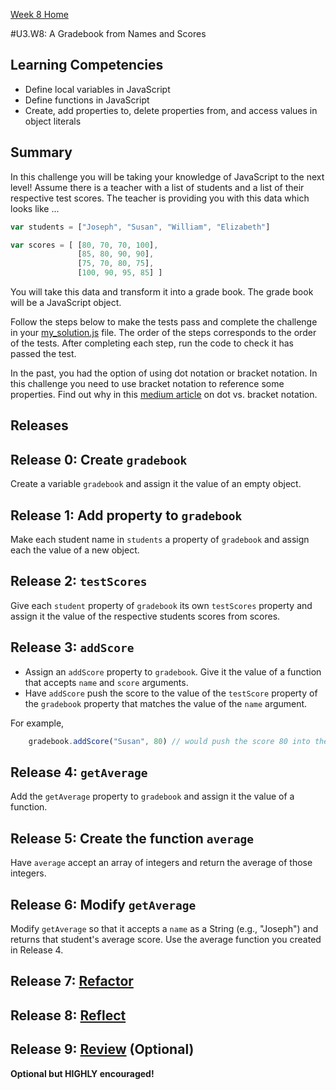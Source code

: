 [Week 8 Home](../)

#U3.W8: A Gradebook from Names and Scores

## Learning Competencies
- Define local variables in JavaScript
- Define functions in JavaScript
- Create, add properties to, delete properties from, and access values in object literals

## Summary
In this challenge you will be taking your knowledge of JavaScript to the next level! Assume there is a teacher with a list of students and a list of their respective test scores.  The teacher is providing you with this data which looks like ...

```javascript
var students = ["Joseph", "Susan", "William", "Elizabeth"]

var scores = [ [80, 70, 70, 100],
               [85, 80, 90, 90],
               [75, 70, 80, 75],
               [100, 90, 95, 85] ]
```

You will take this data and transform it into a grade book.  The grade book will be a JavaScript object.

Follow the steps below to make the tests pass and complete the challenge in your [my_solution.js](my_solution.js) file.  The order of the steps
corresponds to the order of the tests. After completing each step, run the code to check it has passed the test.

In the past, you had the option of using dot notation or bracket notation. In this challenge you need to use bracket notation to reference some properties. Find out why in this [medium article](https://medium.com/@prufrock123/js-dot-notation-vs-bracket-notation-797c4e34f01d) on dot vs. bracket notation.

## Releases
## Release 0: Create `gradebook`

Create a variable `gradebook` and assign it the value of an empty object.

## Release 1: Add property to `gradebook`

Make each student name in `students` a property of `gradebook` and assign each the value of a new object.

## Release 2: `testScores`

Give each `student` property of `gradebook` its own `testScores` property and assign it the value of the respective students scores from scores.

## Release 3: `addScore`

- Assign an `addScore` property to `gradebook`. Give it the value of a function that accepts `name` and `score` arguments.
- Have `addScore` push the score to the value of the `testScore` property of the `gradebook` property that matches the value of the `name` argument.

For example,
```javascript
    gradebook.addScore("Susan", 80) // would push the score 80 into the value of gradebook.Susan.testScores.
```
## Release 4: `getAverage`

Add the `getAverage` property to `gradebook` and assign it the value of a function.

## Release 5: Create the function `average`

Have `average` accept an array of integers and return the average of those integers.

## Release 6: Modify `getAverage`

Modify `getAverage` so that it accepts a `name` as a String (e.g., "Joseph") and returns that student's average score. Use the average function you created in Release 4.

## Release 7: [Refactor](https://github.com/Devbootcamp/phase-0-handbook/blob/master/coding-references/refactoring.md)

## Release 8: [Reflect](https://github.com/Devbootcamp/phase-0-handbook/blob/master/coding-references/reflection-guidelines.md)

## Release 9: [Review](https://github.com/Devbootcamp/phase-0-handbook/blob/master/coding-references/review.md) (Optional)
**Optional but HIGHLY encouraged!**
